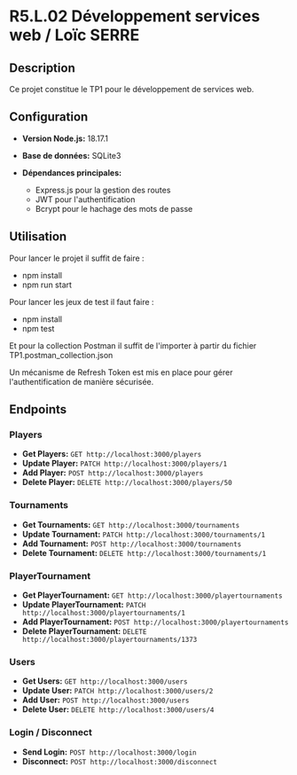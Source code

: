 # R5.L.02 Développement services web / Loïc SERRE

## Description

Ce projet constitue le TP1 pour le développement de services web.

## Configuration

- **Version Node.js:** 18.17.1

- **Base de données:** SQLite3

- **Dépendances principales:**

  - Express.js pour la gestion des routes
  - JWT pour l'authentification
  - Bcrypt pour le hachage des mots de passe

## Utilisation

Pour lancer le projet il suffit de faire : 

- npm install
- npm run start

Pour lancer les jeux de test il faut faire :

- npm install
- npm test

Et pour la collection Postman il suffit de l'importer à partir du fichier TP1.postman_collection.json

Un mécanisme de Refresh Token est mis en place pour gérer l'authentification de manière sécurisée.

## Endpoints

### Players

- **Get Players:** `GET http://localhost:3000/players`
- **Update Player:** `PATCH http://localhost:3000/players/1`
- **Add Player:** `POST http://localhost:3000/players`
- **Delete Player:** `DELETE http://localhost:3000/players/50`

### Tournaments

- **Get Tournaments:** `GET http://localhost:3000/tournaments`
- **Update Tournament:** `PATCH http://localhost:3000/tournaments/1`
- **Add Tournament:** `POST http://localhost:3000/tournaments`
- **Delete Tournament:** `DELETE http://localhost:3000/tournaments/1`

### PlayerTournament

- **Get PlayerTournament:** `GET http://localhost:3000/playertournaments`
- **Update PlayerTournament:** `PATCH http://localhost:3000/playertournaments/1`
- **Add PlayerTournament:** `POST http://localhost:3000/playertournaments`
- **Delete PlayerTournament:** `DELETE http://localhost:3000/playertournaments/1373`

### Users

- **Get Users:** `GET http://localhost:3000/users`
- **Update User:** `PATCH http://localhost:3000/users/2`
- **Add User:** `POST http://localhost:3000/users`
- **Delete User:** `DELETE http://localhost:3000/users/4`

### Login / Disconnect

- **Send Login:** `POST http://localhost:3000/login`
- **Disconnect:** `POST http://localhost:3000/disconnect`

